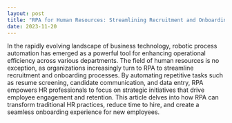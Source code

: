 ```yaml
---
layout: post
title: "RPA for Human Resources: Streamlining Recruitment and Onboarding"
date: 2023-11-20
---
```


In the rapidly evolving landscape of business technology, robotic process automation has emerged as a powerful tool for enhancing operational efficiency across various departments. The field of human resources is no exception, as organizations increasingly turn to RPA to streamline recruitment and onboarding processes. By automating repetitive tasks such as resume screening, candidate communication, and data entry, RPA empowers HR professionals to focus on strategic initiatives that drive employee engagement and retention. This article delves into how RPA can transform traditional HR practices, reduce time to hire, and create a seamless onboarding experience for new employees.

